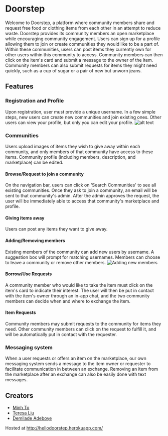 # Doorstep
Welcome to Doorstep, a platform where community members share and request free food or clothing items from each other in an attempt to reduce waste. Doorstep provides its community members an open marketplace while encouraging community engagement.
Users can sign up for a profile allowing them to join or create communities they would like to be a part of. Within these communities, users can post items they currently own for other users within this community to access. Community members can then click on the item's card and submit a message to the owner of the item. Community members can also submit requests for items they might need quickly, such as a cup of sugar or a pair of new but unworn jeans.

## Features
### Registration and Profile
Upon registration, user must provide a unique username. In a few simple steps, new users can create new communities and join existing ones. Other users can view your profile, but only you can edit your profile.
![alt text](https://user-images.githubusercontent.com/19524925/29915013-c0d2f54c-8e3a-11e7-945c-88afed66213f.png)

### Communities
Users upload images of items they wish to give away within each community, and only members of that community have access to these items. Community profile (including members, description, and marketplace) can be edited.

#### Browse/Request to join a community
On the navigation bar, users can click on 'Search Communities' to see all existing communities. Once they ask to join a community, an email will be sent to that community's admin. After the admin approves the request, the user will be immediately able to access that community's marketplace and profile.

#### Giving items away
Users can post any items they want to give away.

#### Adding/Removing members
Existing members of the community can add new users by username. A suggestion box will prompt for matching usernames. Members can choose to leave a community or remove other members.
![Adding new members](https://user-images.githubusercontent.com/19524925/30006733-d9699d6e-90ff-11e7-99e2-b740b90f69fa.gif)

#### Borrow/Use Requests
A community member who would like to take the item must click on the item's card to indicate their interest. The user will then be put in contact with the item's owner through an in-app chat, and the two community members can decide when and where to exchange the item.


#### Item Requests
Community members may submit requests to the community for items they need. Other community members can click on the request to fulfill it, and will be automatically put in contact with the requester.

### Messaging system
When a user requests or offers an item on the marketplace, our own messaging system sends a message to the item owner or requester to facilitate communication in between an exchange. Removing an item from the marketplace after an exchange can also be easily done with text messages.

## Creators
* [Minh To](https://github.com/mnto)
* [Teresa Liu](https://github.com/teresaliu20)
* [Demilade Adeboye](https://github.com/oadeboye)

Hosted at http://hellodoorstep.herokuapp.com/
